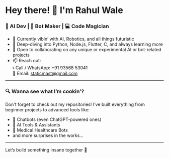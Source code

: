 # Hey there! 👋 I'm Rahul Wale

### 🧠 AI Dev | 🤖 Bot Maker | 💻 Code Magician

- 👀 Currently vibin’ with AI, Robotics, and all things futuristic  
- 🌱 Deep-diving into Python, Node.js, Flutter, C, and always learning more  
- 🤝 Open to collaborating on any unique or experimental AI or bot-related projects  
- 📫 Reach out:  
  📞 Call / WhatsApp: +91 93568 53041  
  📧 Email: staticmast@gmail.com  

---

### 🔍 Wanna see what I’m cookin’?  
Don't forget to check out my repositories! I’ve built everything from beginner projects to advanced tools like:

- 🤖 Chatbots (even ChatGPT-powered ones)  
- 🧠 AI Tools & Assistants  
- 🏥 Medical Healthcare Bots  
- and more surprises in the works...

---

Let’s build something insane together 🚀
